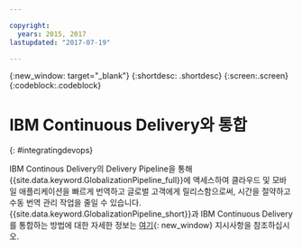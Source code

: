```yaml
---

copyright:
  years: 2015, 2017
lastupdated: "2017-07-19"

---
```


{:new_window: target="_blank"}
{:shortdesc: .shortdesc}
{:screen:.screen}
{:codeblock:.codeblock}

# IBM Continuous Delivery와 통합
{: #integratingdevops}


IBM Continous Delivery의 Delivery Pipeline을 통해 {{site.data.keyword.GlobalizationPipeline_full}}에 액세스하여 클라우드 및 모바일 애플리케이션을 빠르게 번역하고 글로벌 고객에게 릴리스함으로써, 시간을 절약하고 수동 번역 관리 작업을 줄일 수 있습니다. {{site.data.keyword.GlobalizationPipeline_short}}과 IBM Continuous Delivery를 통합하는 방법에 대한 자세한 정보는 [여기](https://www.ibm.com/blogs/bluemix/2017/06/integrating-globalization-pipeline-devops/){: new_window} 지시사항을 참조하십시오.


